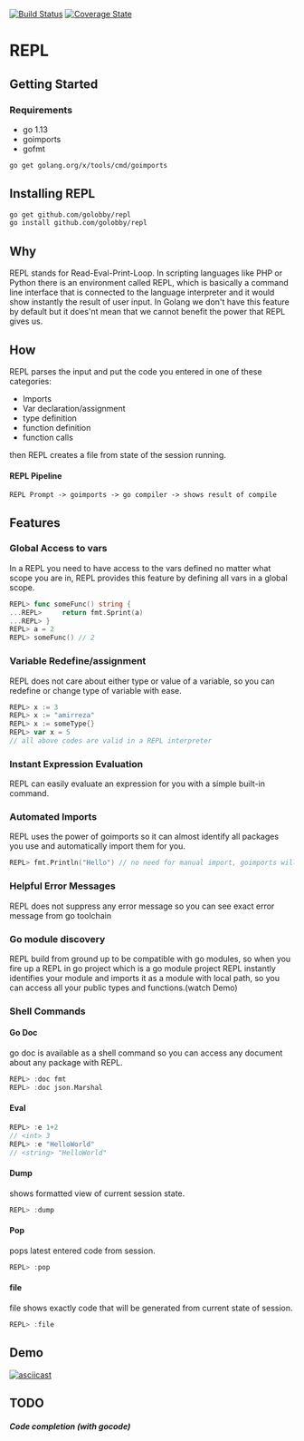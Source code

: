 [![Build Status](https://travis-ci.org/golobby/repl.png?branch=master)](https://travis-ci.org/golobby/repl)
[![Coverage State](https://coveralls.io/repos/github/golobby/repl/badge.png?branch=master)](https://coveralls.io/github/golobby/repl)
# REPL
## Getting Started

### Requirements
- go 1.13
- goimports
- gofmt
```bash
go get golang.org/x/tools/cmd/goimports
```

## Installing REPL
```bash
go get github.com/golobby/repl
go install github.com/golobby/repl
```
####
## Why
REPL stands for Read-Eval-Print-Loop. In scripting languages like PHP or Python there is an environment called REPL, which is 
basically a command line interface that is connected to the language interpreter and it would show instantly the result of 
user input. In Golang we don't have this feature by default but it does'nt mean that we cannot benefit the power that REPL gives
us.

## How
REPL parses the input and put the code you entered in one of these categories:
- Imports
- Var declaration/assignment
- type definition
- function definition
- function calls

then REPL creates a file from state of the session running.

#### REPL Pipeline
`REPL Prompt -> goimports -> go compiler -> shows result of compile`

## Features

### Global Access to vars
In a REPL you need to have access to the vars defined no matter what scope you are in, REPL provides this feature by
defining all vars in a global scope.
```go
REPL> func someFunc() string {
...REPL>     return fmt.Sprint(a)
...REPL> }
REPL> a = 2
REPL> someFunc() // 2
```

### Variable Redefine/assignment
REPL does not care about either type or value of a variable, so you can redefine or change type of variable with ease.
```go
REPL> x := 3
REPL> x := "amirreza"
REPL> x := someType{}
REPL> var x = 5
// all above codes are valid in a REPL interpreter
```

### Instant Expression Evaluation
REPL can easily evaluate an expression for you with a simple built-in command.

### Automated Imports
REPL uses the power of goimports so it can almost identify all packages you use and automatically import them for you.
```go
REPL> fmt.Println("Hello") // no need for manual import, goimports will take care of that
```

### Helpful Error Messages
REPL does not suppress any error message so you can see exact error message from go toolchain

### Go module discovery
REPL build from ground up to be compatible with go modules, so when you fire up a REPL in go project which is a go module project
REPL instantly identifies your module and imports it as a module with local path, so you can access all your public 
types and functions.(watch Demo)

### Shell Commands

#### Go Doc
go doc is available as a shell command so you can access any document about any package with REPL.
```go
REPL> :doc fmt
REPL> :doc json.Marshal
```
#### Eval
```go
REPL> :e 1+2
// <int> 3
REPL> :e "HelloWorld"
// <string> "HelloWorld"
```
#### Dump
shows formatted view of current session state.
```go
REPL> :dump
```
#### Pop
pops latest entered code from session.
```go
REPL> :pop
```

#### file
file shows exactly code that will be generated from current state of session.
```go
REPL> :file
```
## Demo
[![asciicast](https://asciinema.org/a/273628.svg)](https://asciinema.org/a/273628)
## TODO
##### Code completion (with gocode)
